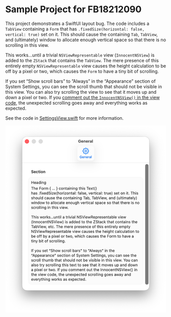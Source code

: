 # Sample Project for FB18212090

This project demonstrates a SwiftUI layout bug. The code includes a `TabView` containing a `Form` that has `.fixedSize(horizontal: false, vertical: true)` set on it. This should cause the containing `Tab`, `TabView`, and (ultimately) window to allocate enough vertical space so that there is no scrolling in this view.

This works…until a trivial `NSViewRepresentable` view (`InnocentNSView`) is added to the `ZStack` that contains the `TabView`. The mere presence of this entirely empty `NSViewRepresentable` view causes the height calculation to be off by a pixel or two, which causes the `Form` to have a tiny bit of scrolling.

If you set “Show scroll bars” to ”Always” in the “Appearance” section of System Settings, you can see the scroll thumb that should not be visible in this view. You can also try scrolling the view to see that it moves up and down a pixel or two. If you [comment out the `InnocentNSView()` in the view code](https://github.com/siracusa/FixedSizeForm/blob/main/FixedSizeForm/SettingsView.swift#L29), the unexpected scrolling goes away and everything works as expected.

See the code in [SettingsView.swift](https://github.com/siracusa/FixedSizeForm/blob/23ec3eb53196d92725c8acc47aa3d35c6a3cb4ac/FixedSizeForm/SettingsView.swift#L24) for more information.

<img src="https://github.com/siracusa/FixedSizeForm/blob/main/screenshot.png?raw=true" width=537 alt="Screenshot">
